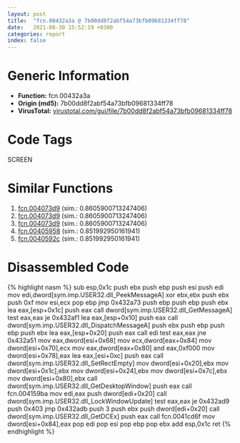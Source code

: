 ```yaml
---
layout: post
title:  "fcn.00432a3a @ 7b00dd8f2abf54a73bfb09681334ff78"
date:   2021-08-30 15:52:19 +0300
categories: report
index: false
---
```


# Generic Information
- **Function:** fcn.00432a3a
- **Origin (md5):** 7b00dd8f2abf54a73bfb09681334ff78
- **VirusTotal:** [virustotal.com/gui/file/7b00dd8f2abf54a73bfb09681334ff78][virustotal_ref]

# Code Tags
<span class="tag" id="SCREEN">SCREEN</span>


# Similar Functions

1. [fcn.004073d9][similar_1_ref] (sim.: 0.8605900713247406)
2. [fcn.004073d9][similar_2_ref] (sim.: 0.8605900713247406)
3. [fcn.004073d9][similar_3_ref] (sim.: 0.8605900713247406)
4. [fcn.00405958][similar_4_ref] (sim.: 0.851992950161941)
5. [fcn.0040592c][similar_5_ref] (sim.: 0.851992950161941)


# Disassembled Code

{% highlight nasm %}
sub esp,0x1c
push ebx
push ebp
push esi
push edi
mov edi,dword[sym.imp.USER32.dll_PeekMessageA]
xor ebx,ebx
push ebx
push 0xf
mov esi,ecx
pop ebp
jmp 0x432a73
push ebp
push ebp
push ebx
lea eax,[esp+0x1c]
push eax
call dword[sym.imp.USER32.dll_GetMessageA]
test eax,eax
je 0x432af1
lea eax,[esp+0x10]
push eax
call dword[sym.imp.USER32.dll_DispatchMessageA]
push ebx
push ebp
push ebp
push ebx
lea eax,[esp+0x20]
push eax
call edi
test eax,eax
jne 0x432a51
mov eax,dword[esi+0x68]
mov ecx,dword[eax+0x84]
mov dword[esi+0x70],ecx
mov eax,dword[eax+0x80]
and eax,0xf000
mov dword[esi+0x78],eax
lea eax,[esi+0xc]
push eax
call dword[sym.imp.USER32.dll_SetRectEmpty]
mov dword[esi+0x20],ebx
mov dword[esi+0x1c],ebx
mov dword[esi+0x24],ebx
mov dword[esi+0x7c],ebx
mov dword[esi+0x80],ebx
call dword[sym.imp.USER32.dll_GetDesktopWindow]
push eax
call fcn.004159ba
mov edi,eax
push dword[edi+0x20]
call dword[sym.imp.USER32.dll_LockWindowUpdate]
test eax,eax
je 0x432ad9
push 0x403
jmp 0x432adb
push 3
push ebx
push dword[edi+0x20]
call dword[sym.imp.USER32.dll_GetDCEx]
push eax
call fcn.0041cd6f
mov dword[esi+0x84],eax
pop edi
pop esi
pop ebp
pop ebx
add esp,0x1c
ret
{% endhighlight %}


[similar_1_ref]: /report/fcn.004073d9@8f8b2c5d43e03af62d4bc097b3275f12
[similar_2_ref]: /report/fcn.004073d9@6c8b5339bada4cbd03f0f446da640707
[similar_3_ref]: /report/fcn.004073d9@e7582fc3dadb394a1457ab7e7fbbe9a7
[similar_4_ref]: /report/fcn.00405958@5bfd33ece1aeef8bda2c7fc886262ed9
[similar_5_ref]: /report/fcn.0040592c@3e325eb0547b921cde32ac52d0a0f75c
[virustotal_ref]: https://www.virustotal.com/gui/file/7b00dd8f2abf54a73bfb09681334ff78
